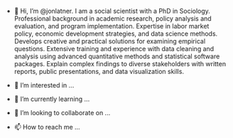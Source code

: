 - 👋 Hi, I’m @jonlatner.  I am a social scientist with a PhD in Sociology.  Professional background in academic research, policy analysis and evaluation, and program implementation.  Expertise in labor market policy, economic development strategies, and data science methods.  Develops creative and practical solutions for examining empirical questions.  Extensive training and experience with data cleaning and analysis using advanced quantitative methods and statistical software packages.  Explain complex findings to diverse stakeholders with written reports, public presentations, and data visualization skills. 

- 👀 I’m interested in ...
- 🌱 I’m currently learning ...
- 💞️ I’m looking to collaborate on ...
- 📫 How to reach me ...

<!---
jonlatner/jonlatner is a ✨ special ✨ repository because its `README.md` (this file) appears on your GitHub profile.
You can click the Preview link to take a look at your changes.
--->
